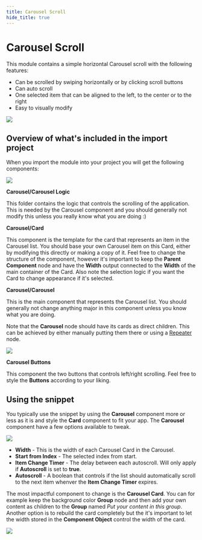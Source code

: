 ```yaml
---
title: Carousel Scroll
hide_title: true
---
```

# Carousel Scroll

This module contains a simple horizontal Carousel scroll with the following features:

-   Can be scrolled by swiping horizontally or by clicking scroll buttons
-   Can auto scroll
-   One selected item that can be aligned to the left, to the center or to the right
-   Easy to visually modify

<div className="ndl-image-with-background">

![](/library/modules/carousel-scroll/carousel-1.png)

</div>

## Overview of what's included in the import project

When you import the module into your project you will get the following components:

<div className="ndl-image-with-background">

![](/library/modules/carousel-scroll/components.png)

</div>

**Carousel/Carousel Logic**

This folder contains the logic that controls the scrolling of the application. This is needed by the Carousel component and you should generally not modify this unless you really know what you are doing :)

**Carousel/Card**

This component is the template for the card that represents an item in the Carousel list. You should base your own Carousel item on this Card, either by modifying this directly or making a copy of it. Feel free to change the structure of the component, however it's important to keep the **Parent Component** node and have the **Width** output connected to the **Width** of the main container of the Card. Also note the selection logic if you want the Card to change appearance if it's selected.

**Carousel/Carousel**

This is the main component that represents the Carousel list. You should generally not change anything major in this component unless you know what you are doing.

Note that the **Carousel** node should have its cards as direct children. This can be achieved by either manually putting them there or using a [Repeater](/nodes/ui-controls/repeater) node.

<div className="ndl-image-with-background">

![](/library/modules/carousel-scroll/carousel-repeater.png)

</div>

**Carousel Buttons**

This component the two buttons that controls left/right scrolling. Feel free to style the **Buttons** according to your liking.

## Using the snippet

You typically use the snippet by using the **Carousel** component more or less as it is and style the **Card** component to fit your app.
The **Carousel** component have a few options available to tweak.

<div className="ndl-image-with-background">

![](/library/modules/carousel-scroll/carousel-params.png)

</div>

-   **Width** - This is the width of each Carousel Card in the Carousel.
-   **Start from Index** - The selected index from start.
-   **Item Change Timer** - The delay between each autoscroll. Will only apply if **Autoscroll** is set to **true**.
-   **Autoscroll** - A boolean that controls if the list should automatically scroll to the next item whenver the **Item Change Timer** expires.

The most impactful component to change is the **Carousel Card**. You can for example keep the background color **Group** node and then add your own content as children to the **Group** named _Put your content in this group_. Another option is to rebuild the card completely but the it's important to let the width stored in the **Component Object** control the width of the card.

<div className="ndl-image-with-background l">

![](/library/modules/carousel-scroll/carousel-card.png)

</div>
